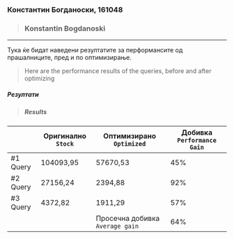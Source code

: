 ### Константин Богданоски, 161048
> ### Konstantin Bogdanoski
***

Тука ќе бидат наведени резултатите за перформансите од прашалниците, пред и по оптимизирање.
> Here are the performance results of the queries, before and after optimizing

##### Резултати
> ##### Results
|	       |Оригинално `Stock`|   Оптимизирано `Optimized`  | Добивка `Performance Gain`|
|----------|----------|------------------|---------|
| #1 Query | 104093,95| 57670,53         |   45%   |
| #2 Query | 27156,24 | 2394,88          |   92%   |
| #3 Query | 4372,82  | 1911,29          |   57%   |
|          |          | Просечна добивка `Average gain` |   64%   |